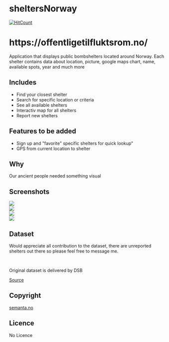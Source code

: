 # sheltersNorway
[![HitCount](http://hits.dwyl.io/sanderhelleso/sheltersNorway.svg)](http://hits.dwyl.io/sanderhelleso/sheltersNorway)

<h1>https://offentligetilfluktsrom.no/</h1>
<p>Application that displays public bombshelters located around Norway. Each shelter contains data about location, picture, google maps chart, name, available spots, year and much more</p>

## Includes
<ul>
  <li>Find your closest shelter</li>
  <li>Search for specific location or criteria</li>
  <li>See all available shelters</li>
  <li>Interactiv map for all shelters</li>
  <li>Report new shelters</li>
</ul>

## Features to be added
<ul>
  <li>Sign up and "favorite" specific shelters for quick lookup"</li>
  <li>GPS from current location to shelter</li>
</ul>

## Why
<p>Our ancient people needed something visual</p>

## Screenshots
<img src="https://github.com/sanderhelleso/sheltersNorway/blob/master/public/img/github/screenshot1.jpg" style="box-shadow: 0px 9px 28px rgba(0, 0, 0, 0.09)">
<br>
<img src="https://github.com/sanderhelleso/sheltersNorway/blob/master/public/img/github/screenshot2.jpg">
<br>
<img src="https://github.com/sanderhelleso/sheltersNorway/blob/master/public/img/github/screenshot3.jpg">
<br>
<img src="https://github.com/sanderhelleso/sheltersNorway/blob/master/public/img/github/screenshot4.jpg">

## Dataset
<p>Would appreciate all contribution to the dataset, there are unreported shelters out there so please feel free to message me.</p>
<br>
<p>Original dataset is delivered by DSB</p> <a href="https://data.norge.no/data/direktoratet-samfunnssikkerhet-og-beredskap/offentlige-tilfluktsrom-i-norge"> Source</a>
  
## Copyright
<a href="http://www.semanta.no/">semanta.no</a>

## Licence
No Licence
